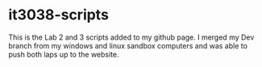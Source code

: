 # it3038-scripts
This is the Lab 2 and 3 scripts added to my github page. I merged my Dev branch from my windows and linux sandbox computers and was able to push both laps up to the website. 
